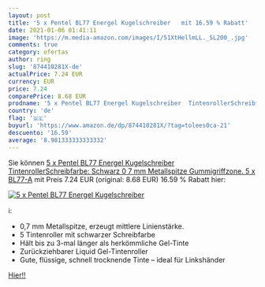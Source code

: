 ```yaml
---
layout: post
title: '5 x Pentel BL77 Energel Kugelschreiber   mit 16.59 % Rabatt'
date: 2021-01-06 01:41:11
image: 'https://m.media-amazon.com/images/I/51XtHellmLL._SL200_.jpg'
comments: true
category: ofertas
author: ring
slug: '874410281X-de'
actualPrice: 7.24 EUR
currency: EUR
price: 7.24
comparePrice: 8.68 EUR
prodname: '5 x Pentel BL77 Energel Kugelschreiber  TintenrollerSchreibfarbe: Schwarz 0 7 mm Metallspitze Gummigriffzone. 5 x BL77-A'
country: 'de'
flag: '🇩🇪'
buyurl: 'https://www.amazon.de/dp/874410281X/?tag=tolees0ca-21'
descuento: '16.59'
average: '8.981333333333332'
---
```


Sie können [5 x Pentel BL77 Energel Kugelschreiber  TintenrollerSchreibfarbe: Schwarz 0 7 mm Metallspitze Gummigriffzone. 5 x BL77-A](https://www.amazon.de/dp/874410281X/?tag=tolees0ca-21) mit Preis 7.24 EUR (original: 8.68 EUR) 16.59 % Rabatt hier:

[![5 x Pentel BL77 Energel Kugelschreiber  ](https://m.media-amazon.com/images/I/51XtHellmLL._SL200_.jpg)](https://www.amazon.de/dp/874410281X/?tag=tolees0ca-21)

ℹ️:

- 0,7 mm Metallspitze, erzeugt mittlere Linienstärke.
- 5 Tintenroller mit schwarzer Schreibfarbe
- Hält bis zu 3-mal länger als herkömmliche Gel-Tinte
- Zurückziehbarer Liquid Gel-Tintenroller
- Gute, flüssige, schnell trocknende Tinte – ideal für Linkshänder

[Hier!!](https://www.amazon.de/dp/874410281X/?tag=tolees0ca-21)
